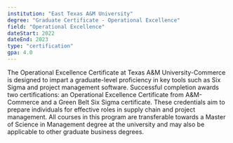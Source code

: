 ```yaml
---
institution: "East Texas A&M University"
degree: "Graduate Certificate - Operational Excellence"
field: "Operational Excellence"
dateStart: 2022
dateEnd: 2023
type: "certification"
gpa: 4.0
---
```


The Operational Excellence Certificate at Texas A&M University-Commerce is designed to impart a graduate-level proficiency in key tools such as Six Sigma and project management software. Successful completion awards two certifications: an Operational Excellence Certificate from A&M-Commerce and a Green Belt Six Sigma certificate. These credentials aim to prepare individuals for effective roles in supply chain and project management. All courses in this program are transferable towards a Master of Science in Management degree at the university and may also be applicable to other graduate business degrees.